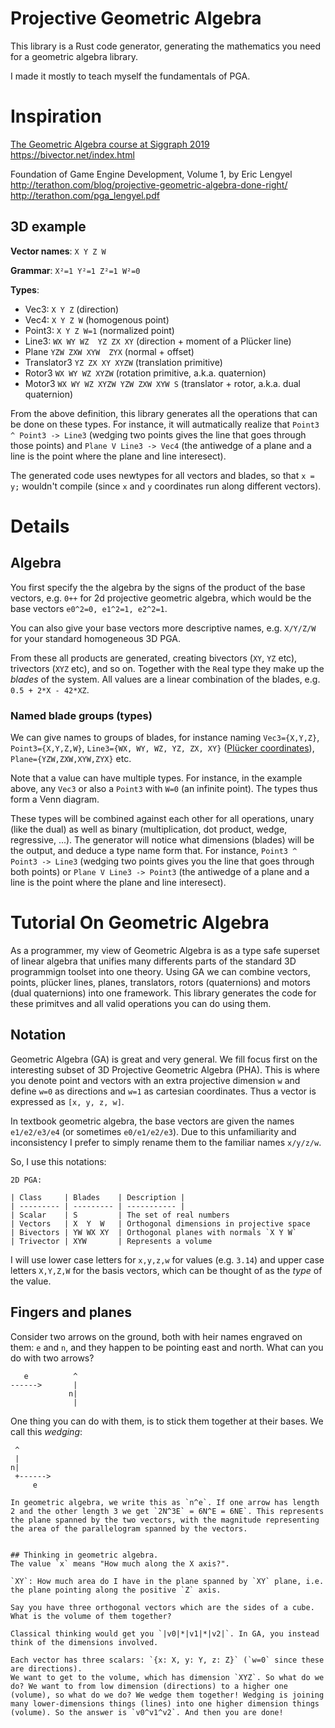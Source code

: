 # Projective Geometric Algebra

This library is a Rust code generator, generating the mathematics you need for a geometric algebra library.

I made it mostly to teach myself the fundamentals of PGA.

# Inspiration
[The Geometric Algebra course at Siggraph 2019](https://www.youtube.com/watch?v=tX4H_ctggYo)
https://bivector.net/index.html

Foundation of Game Engine Development, Volume 1, by Eric Lengyel
http://terathon.com/blog/projective-geometric-algebra-done-right/
http://terathon.com/pga_lengyel.pdf


## 3D example

**Vector names**: `X Y Z W`

**Grammar**: `X²=1 Y²=1 Z²=1 W²=0`

**Types**:

* Vec3:        `X Y Z`                       (direction)
* Vec4:        `X Y Z W`                     (homogenous point)
* Point3:      `X Y Z W=1`                   (normalized point)
* Line3:       `WX WY WZ  YZ ZX XY`          (direction + moment of a Plücker line)
* Plane        `YZW ZXW XYW  ZYX`            (normal + offset)
* Translator3  `YZ ZX XY XYZW`               (translation primitive)
* Rotor3       `WX WY WZ XYZW`               (rotation primitive, a.k.a. quaternion)
* Motor3       `WX WY WZ XYZW YZW ZXW XYW S` (translator + rotor, a.k.a. dual quaternion)

From the above definition, this library generates all the operations that can be done on these types. For instance, it will autmatically realize that `Point3 ^ Point3 -> Line3` (wedging two points gives the line that goes through those points) and `Plane V Line3 -> Vec4` (the antiwedge of a plane and a line is the point where the plane and line interesect).

The generated code uses newtypes for all vectors and blades, so that `x = y;` wouldn't compile (since `x` and `y` coordinates run along different vectors).

# Details

## Algebra
You first specify the the algebra by the signs of the product of the base vectors, e.g. `0++` for 2d projective geometric algebra, which would be the base vectors `e0^2=0, e1^2=1, e2^2=1`.

You can also give your base vectors more descriptive names, e.g. `X/Y/Z/W` for your standard homogeneous 3D PGA.

From these all products are generated, creating bivectors (`XY`, `YZ` etc), trivectors (`XYZ` etc), and so on. Together with the `R`eal type they make up the *blades* of the system. All values are a linear combination of the blades, e.g. `0.5 + 2*X - 42*XZ`.

### Named blade groups (types)
We can give names to groups of blades, for instance naming `Vec3={X,Y,Z}`, `Point3={X,Y,Z,W}`, `Line3={WX, WY, WZ, YZ, ZX, XY}` ([Plücker coordinates](https://en.wikipedia.org/wiki/Pl%C3%BCcker_coordinates)), `Plane={YZW,ZXW,XYW,ZYX}` etc.

Note that a value can have multiple types. For instance, in the example above, any `Vec3` or also a `Point3` with `W=0` (an infinite point). The types thus form a Venn diagram.

These types will be combined against each other for all operations, unary (like the dual) as well as binary (multiplication, dot product, wedge, regressive, ...). The generator will notice what dimensions (blades) will be the output, and deduce a type name form that. For instance, `Point3 ^ Point3 -> Line3` (wedging two points gives you the line that goes through both points) or `Plane V Line3 -> Point3` (the antiwedge of a plane and a line is the point where the plane and line interesect).


# Tutorial On Geometric Algebra
As a programmer, my view of Geometric Algebra is as a type safe superset of linear algebra that unifies many differents parts of the standard 3D programmign toolset into one theory. Using GA we can combine vectors, points, plücker lines, planes, translators, rotors (quaternions) and motors (dual quaternions) into one framework. This library generates the code for these primitves and all valid operations you can do using them.

## Notation

Geometric Algebra (GA) is great and very general. We fill focus first on the interesting subset of 3D Projective Geometric Algebra (PHA). This is where you denote point and vectors with an extra projective dimension `w` and define `w=0` as directions and `w=1` as cartesian coordinates. Thus a vector is expressed as `[x, y, z, w]`.

In textbook geometric algebra, the base vectors are given the names `e1/e2/e3/e4` (or sometimes `e0/e1/e2/e3`). Due to this unfamiliarity and inconsistency I prefer to simply rename them to the familiar names `x/y/z/w`.

So, I use this notations:

```
2D PGA:

| Class     | Blades    | Description |
| --------- | --------- | ----------- |
| Scalar    | S         | The set of real numbers
| Vectors   | X  Y  W   | Orthogonal dimensions in projective space
| Bivectors | YW WX XY  | Orthogonal planes with normals `X Y W`
| Trivector | XYW       | Represents a volume
```

I will use lower case letters for `x,y,z,w` for values (e.g. `3.14`) and upper case letters `X,Y,Z,W` for the basis vectors, which can be thought of as the *type* of the value.

## Fingers and planes
Consider two arrows on the ground, both with heir names engraved on them: `e` and `n`, and they happen to be pointing east and north. What can you do with two arrows?

```
   e          ^
------>       |
             n|
              |
```

One thing you can do with them, is to stick them together at their bases. We call this *wedging*:

```
 ^
 |
n|
 +------>
     e

In geometric algebra, we write this as `n^e`. If one arrow has length 2 and the other length 3 we get `2N^3E` = 6N^E = 6NE`. This represents the plane spanned by the two vectors, with the magnitude representing the area of the parallelogram spanned by the vectors.


## Thinking in geometric algebra.
The value `x` means "How much along the X axis?".

`XY`: How much area do I have in the plane spanned by `XY` plane, i.e. the plane pointing along the positive `Z` axis.

Say you have three orthogonal vectors which are the sides of a cube. What is the volume of them together?

Classical thinking would get you `|v0|*|v1|*|v2|`. In GA, you instead think of the dimensions involved.

Each vector has three scalars: `{x: X, y: Y, z: Z}` (`w=0` since these are directions).
We want to get to the volume, which has dimension `XYZ`. So what do we do? We want to from low dimension (directions) to a higher one (volume), so what do we do? We wedge them together! Wedging is joining many lower-dimensions things (lines) into one higher dimension things (volume). So the answer is `v0^v1^v2`. And then you are done!
